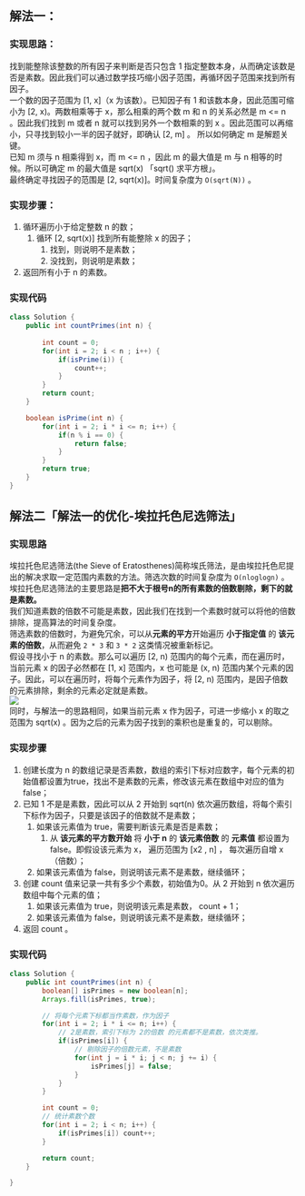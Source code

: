 
## 解法一：
### 实现思路：
找到能整除该整数的所有因子来判断是否只包含 1 指定整数本身，从而确定该数是否是素数。因此我们可以通过数学技巧缩小因子范围，再循环因子范围来找到所有因子。<br />一个数的因子范围为 [1, x]（x 为该数）。已知因子有 1 和该数本身，因此范围可缩小为 [2, x)。两数相乘等于 x，那么相乘的两个数 m 和 n 的关系必然是 m <= n 。因此我们找到 m 或者 n 就可以找到另外一个数相乘的到 x 。因此范围可以再缩小，只寻找到较小一半的因子就好，即确认 [2, m] 。 所以如何确定 m 是解题关键。<br />已知 m 须与 n 相乘得到 x，而 m <= n ，因此 m 的最大值是 m 与 n 相等的时候。所以可确定 m 的最大值是 sqrt(x) 「sqrt() 求平方根」。<br />最终确定寻找因子的范围是  [2, sqrt(x)]。时间复杂度为 `O(sqrt(N))` 。
### 实现步骤：

1. 循环遍历小于给定整数 n 的数；
   1. 循环 [2, sqrt(x)] 找到所有能整除 x 的因子；
      1. 找到，则说明不是素数；
      2. 没找到，则说明是素数；
2. 返回所有小于 n 的素数。
### 实现代码
```java
class Solution {
    public int countPrimes(int n) {
        
        int count = 0;
        for(int i = 2; i < n ; i++) {
            if(isPrime(i)) {
                count++;
            }
        }
        return count;
    }

    boolean isPrime(int n) {
        for(int i = 2; i * i <= n; i++) {
            if(n % i == 0) {
                return false;
            }
        }
        return true;
    }
}
```
## 解法二「解法一的优化-埃拉托色尼选筛法」
### 实现思路
埃拉托色尼选筛法(the Sieve of Eratosthenes)简称埃氏筛法，是由埃拉托色尼提出的解决求取一定范围内素数的方法。筛选次数的时间复杂度为 `O(nloglogn)` 。埃拉托色尼选筛法的主要思路是**把不大于根号n的所有素数的倍数剔除，剩下的就是素数。**<br />我们知道素数的倍数不可能是素数，因此我们在找到一个素数时就可以将他的倍数排除，提高算法的时间复杂度。<br />筛选素数的倍数时，为避免冗余，可以从**元素的平方**开始遍历 **小于指定值** 的 **该元素的倍数**，从而避免 `2 * 3` 和 `3 * 2` 这类情况被重新标记。<br />假设寻找小于 n 的素数。那么可以遍历 [2, n) 范围内的每个元素，而在遍历时，当前元素 x 的因子必然都在 [1, x] 范围内，x 也可能是 (x, n) 范围内某个元素的因子。因此，可以在遍历时，将每个元素作为因子，将  [2, n) 范围内，是因子倍数的元素排除，剩余的元素必定就是素数。<br />![](https://gitee.com/roada/drawingBed/raw/main/blog/1698717399561-b1250758-b725-4cb5-adc9-c8deff37ce46.jpeg)<br />同时，与解法一的思路相同，如果当前元素 x 作为因子，可进一步缩小 x 的取之范围为 sqrt(x) 。因为之后的元素为因子找到的乘积也是重复的，可以剔除。
### 实现步骤

1. 创建长度为 n 的数组记录是否素数，数组的索引下标对应数字，每个元素的初始值都设置为true，找出不是素数的元素，修改该元素在数组中对应的值为 false；
2. 已知 1 不是是素数，因此可以从 2 开始到 sqrt(n) 依次遍历数组，将每个索引下标作为因子，只要是该因子的倍数就不是素数；
   1. 如果该元素值为 true，需要判断该元素是否是素数；
      1. 从 **该元素的平方数开始**  将 **小于 n** 的 **该元素倍数** 的 **元素值** 都设置为 false。即假设该元素为 x， 遍历范围为 [x2 , n] ， 每次遍历自增 x （倍数）；
   2. 如果该元素值为 false，则说明该元素不是素数，继续循环；
3. 创建 count 值来记录一共有多少个素数，初始值为0。从 2 开始到 n 依次遍历数组中每个元素的值；
   1. 如果该元素值为 true，则说明该元素是素数， count + 1；
   2. 如果该元素值为 false，则说明该元素不是素数，继续循环；
4. 返回 count 。
### 实现代码
```java
class Solution {
    public int countPrimes(int n) {
        boolean[] isPrimes = new boolean[n];
		Arrays.fill(isPrimes, true);

		// 将每个元素下标都当作素数，作为因子
		for(int i = 2; i * i <= n; i++) {
			// 2是素数，索引下标为 2的倍数 的元素都不是素数，依次类推。
			if(isPrimes[i]) {
				// 剔除因子的倍数元素，不是素数
				for(int j = i * i; j < n; j += i) {
					isPrimes[j] = false;
				}
			}
		}

		int count = 0;
		// 统计素数个数
		for(int i = 2; i < n; i++) {
			if(isPrimes[i]) count++;
		}

		return count;
    }

}
```
